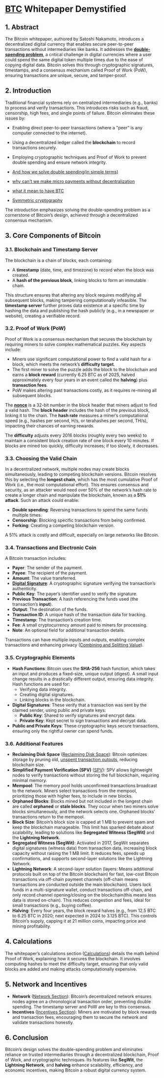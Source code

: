 
# [BTC](https://www.youtube.com/live/wXDs-10PdaA?si=wQDU_HAbP399K9iE&t=2767) Whitepaper Demystified

## 1. Abstract
The Bitcoin whitepaper, authored by Satoshi Nakamoto, introduces a decentralized digital currency that enables secure peer-to-peer transactions without intermediaries like banks. It addresses the **[double-spending problem](https://www.youtube.com/live/wXDs-10PdaA?si=6eEuFUsBi7EqLuEv&t=547)**, a critical challenge in digital currencies where a user could spend the same digital token multiple times due to the ease of copying digital data. Bitcoin solves this through cryptographic signatures, timestamps, and a consensus mechanism called Proof of Work (PoW), ensuring transactions are unique, secure, and tamper-proof.



## 2. Introduction
Traditional financial systems rely on centralized intermediaries (e.g., banks) to process and verify transactions. This introduces risks such as fraud, censorship, high fees, and single points of failure. Bitcoin eliminates these issues by:
- Enabling direct peer-to-peer transactions (where a "peer" is any computer connected to the internet).
- Using a decentralized ledger called the **blockchain** to record transactions securely.
- Employing cryptographic techniques and Proof of Work to prevent double spending and ensure network integrity.

- [And how we solve double spending(in simple terms)](https://www.youtube.com/live/wXDs-10PdaA?si=JChqlYCJD9L8EgBa&t=707)

- [why can't we make micro payments without decentralization](https://www.youtube.com/live/wXDs-10PdaA?si=5OA2KTKdku_4wRWF&t=2477)

- [what it mean to have BTC](https://www.youtube.com/live/wXDs-10PdaA?si=C4571y-2bf1Q5u9Q&t=2787)

- [Symmetric cryptography](https://www.youtube.com/live/yJTaX3DNUnM?si=Oz8YUEtlisTspHJw&t=1137)


The introduction emphasizes solving the double-spending problem as a cornerstone of Bitcoin’s design, achieved through a decentralized consensus mechanism.

## 3. Core Components of Bitcoin

### 3.1. Blockchain and Timestamp Server
The blockchain is a chain of blocks, each containing:
- A **timestamp** (date, time, and timezone) to record when the block was created.
- A **hash of the previous block**, linking blocks to form an immutable chain.

This structure ensures that altering any block requires modifying all subsequent blocks, making tampering computationally infeasible. The **timestamp server** further proves data existence at a specific time by hashing the data and publishing the hash publicly (e.g., in a newspaper or website), creating a verifiable record.

### 3.2. Proof of Work (PoW)
Proof of Work is a consensus mechanism that secures the blockchain by requiring miners to solve complex mathematical puzzles. Key aspects include:
- Miners use significant computational power to find a valid hash for a block, which meets the network’s **difficulty target**.
- The first miner to solve the puzzle adds the block to the blockchain and earns a **block reward** (currently 6.25 BTC as of 2025, halved approximately every four years in an event called the **halving**) plus **transaction fees**.
- PoW makes altering past transactions costly, as it requires re-mining all subsequent blocks.

The **[nonce](https://www.youtube.com/live/wXDs-10PdaA?si=f1FccSeWVTXSXbKS&t=4387)** is a 32-bit number in the block header that miners adjust to find a valid hash. The **block header** includes the hash of the previous block, linking it to the chain. The **hash rate** measures a miner’s computational speed (e.g., hashes per second, H/s, or terahashes per second, TH/s), impacting their chances of earning rewards.

The **difficulty** adjusts every 2016 blocks (roughly every two weeks) to maintain a consistent block creation rate of one block every 10 minutes. If blocks are mined too quickly, difficulty increases; if too slowly, it decreases.

### 3.3. Choosing the Valid Chain
In a decentralized network, multiple nodes may create blocks simultaneously, leading to competing blockchain versions. Bitcoin resolves this by selecting the **longest chain**, which has the most cumulative Proof of Work (i.e., the most computational effort). This ensures consensus and security, as an attacker would need over 50% of the network’s hash rate to create a longer chain and manipulate the blockchain, known as a **51% attack**. Such an attack could enable:
- **Double spending**: Reversing transactions to spend the same funds multiple times.
- **Censorship**: Blocking specific transactions from being confirmed.
- **Forking**: Creating a competing blockchain version.

A 51% attack is costly and difficult, especially on large networks like Bitcoin.

### 3.4. Transactions and Electronic Coin
A Bitcoin transaction includes:
- **Payer**: The sender of the payment.
- **Payee**: The recipient of the payment.
- **Amount**: The value transferred.
- **[Digital Signature](https://www.youtube.com/live/yJTaX3DNUnM?si=hUqGmvgrbqxafAoC&t=1297)**: A cryptographic signature verifying the transaction’s authenticity.
- **Public Key**: The payer’s identifier used to verify the signature.
- **Previous Transaction**: A hash referencing the funds used (the transaction’s **input**).
- **Output**: The destination of the funds.
- **Transaction ID**: A unique hash of the transaction data for tracking.
- **Timestamp**: The transaction’s creation time.
- **Fee**: A small cryptocurrency amount paid to miners for processing.
- **Note**: An optional field for additional transaction details.

Transactions can have multiple inputs and outputs, enabling complex transactions and enhancing privacy ([Combining and Splitting Value](https://youtu.be/NoqNhWnjE1Q?si=5uAt6xaux5wwTFzd&t=147)).

### 3.5. Cryptographic Elements
- **Hash Functions**: Bitcoin uses the **SHA-256** hash function, which takes an input and produces a fixed-size, unique output (digest). A small input change results in a drastically different output, ensuring data integrity. Hash functions are used for:
  - Verifying data integrity.
  - Creating digital signatures.
  - Linking blocks in the blockchain.
- **Digital Signatures**: These verify that a transaction was sent by the claimed sender, using public and private keys:
  - **Public Key**: Shared to verify signatures and encrypt data.
  - **Private Key**: Kept secret to sign transactions and decrypt data.
- **Public and Private Keys**: These cryptographic keys secure transactions, ensuring only the rightful owner can spend funds.

### 3.6. Additional Features
- **Reclaiming Disk Space** ([Reclaiming Disk Space](https://youtu.be/NoqNhWnjE1Q?si=mOfWRjsoABpmPS38&t=107)): Bitcoin optimizes storage by pruning old, [unspent transaction outputs](https://www.youtube.com/live/wXDs-10PdaA?si=a-e1FbRso38ZobWM&t=6197), reducing blockchain size.
- **Simplified Payment Verification (SPV)** ([SPV](https://youtu.be/NoqNhWnjE1Q?si=mOfWRjsoABpmPS38&t=107)): SPV allows lightweight nodes to verify transactions without storing the full blockchain, requiring minimal memory.
- **Mempool**: The memory pool holds unconfirmed transactions broadcast to the network. Miners select transactions from the mempool, prioritizing those with higher fees, to include in new blocks.
- **Orphaned Blocks**: Blocks mined but not included in the longest chain are called **orphaned** or **stale blocks**. They occur when two miners solve blocks simultaneously, and the network selects one. Orphaned blocks’ transactions return to the mempool.
- **Block Size**: Bitcoin’s block size is capped at 1 MB to prevent spam and keep the blockchain manageable. This limit has sparked debate about scalability, leading to solutions like **Segregated Witness (SegWit)** and the **Lightning Network**.
- **Segregated Witness (SegWit)**: Activated in 2017, SegWit separates digital signatures (witness data) from transaction data, increasing block capacity without raising the 1 MB limit. It reduces fees, speeds up confirmations, and supports second-layer solutions like the Lightning Network.
- **Lightning Network**: A second-layer solution (layers: Means additional protocols built on top of the Bitcoin blockchain) for fast, low-cost Bitcoin transactions via off-chain payment channels (off-chain means transactions are conducted outside the main blockchain). Users lock funds in a multi-signature wallet, conduct transactions off-chain, and only record channel opening/closing on the blockchain(this means less data is stored on-chain). This reduces congestion and fees, ideal for small transactions (e.g., buying coffee).
- **Halving**: Every four years, the block reward halves (e.g., from 12.5 BTC to 6.25 BTC in 2020; next expected in 2024 to 3.125 BTC). This controls Bitcoin’s supply, capping it at 21 million coins, impacting price and mining profitability.

## 4. Calculations
The whitepaper’s calculations section ([Calculations](https://youtu.be/NoqNhWnjE1Q?si=CYoDhw_6snzoT3AE&t=187)) details the math behind Proof of Work, explaining how it secures the blockchain. It involves computing hashes to meet the difficulty target, ensuring that only valid blocks are added and making attacks computationally expensive.

## 5. Network and Incentives
- **Network** ([Network Section](https://youtu.be/NoqNhWnjE1Q?si=c1cQ9x-DZN5FzcgN&t=77)): Bitcoin’s decentralized network ensures nodes agree on a chronological transaction order, preventing double spending. The timestamp server and PoW are key to this consensus.
- **Incentives** ([Incentives Section](https://youtu.be/NoqNhWnjE1Q?si=BQ9Hb9rioqEA4WXm&t=97)): Miners are motivated by block rewards and transaction fees, encouraging them to secure the network and validate transactions honestly.

## 6. Conclusion
Bitcoin’s design solves the double-spending problem and eliminates reliance on trusted intermediaries through a decentralized blockchain, Proof of Work, and cryptographic techniques. Its features like **SegWit**, the **Lightning Network**, and **halving** enhance scalability, efficiency, and economic incentives, making Bitcoin a robust digital currency system.